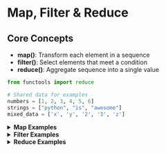 # Map, Filter & Reduce

## Core Concepts
- **map()**: Transform each element in a sequence
- **filter()**: Select elements that meet a condition  
- **reduce()**: Aggregate sequence into a single value

```python
from functools import reduce

# Shared data for examples
numbers = [1, 2, 3, 4, 5, 6]
strings = ["python", "is", "awesome"]
mixed_data = ['x', 'y', '2', '3', 'z']
```

<details>
<summary><strong>Map Examples</strong></summary>

```python
# Basic transformations
list(map(lambda x: x * 2, numbers))           # [2, 4, 6, 8, 10, 12]
list(map(lambda x: x ** 2, numbers))          # [1, 4, 9, 16, 25, 36]
list(map(str.upper, strings))                 # ['PYTHON', 'IS', 'AWESOME']

# Multiple sequences
list1, list2 = [1, 2, 3], [4, 5, 6]
list(map(lambda x, y: x + y, list1, list2))   # [5, 7, 9]

# Type conversions
str_numbers = ["1", "2", "3", "4"]
list(map(int, str_numbers))                   # [1, 2, 3, 4]
list(map(str.title, ["alice", "bob"]))        # ['Alice', 'Bob']
```

</details>

<details>
<summary><strong>Filter Examples</strong></summary>

```python
# Basic filtering
list(filter(lambda x: x % 2 == 0, numbers))   # [2, 4, 6] (even numbers)
list(filter(lambda x: x > 3, numbers))        # [4, 5, 6]
list(filter(str.isalpha, mixed_data))          # ['x', 'y', 'z']

# Class filtering
class Pet:
    def __init__(self, type, name):
        self.type, self.name = type, name

pets = [Pet('dog', 'Rover'), Pet('cat', 'Whiskers'), Pet('dog', 'Fido')]
dogs = list(filter(lambda pet: pet.type == 'dog', pets))
[dog.name for dog in dogs]                    # ['Rover', 'Fido']

# Non-negative numbers
integers = [-10, -7, 1, 2, -3, 0, 4]
list(filter(lambda x: x >= 0, integers))      # [1, 2, 0, 4]
```

</details>

<details>
<summary><strong>Reduce Examples</strong></summary>

```python
# Basic aggregations
reduce(lambda x, y: x + y, numbers)           # 21 (sum)
reduce(lambda x, y: x * y, numbers)           # 720 (product)
reduce(lambda x, y: x if x > y else y, numbers) # 6 (max)

# String operations
reduce(lambda x, y: x + " " + y, strings)     # "python is awesome"
chars = ["h", "e", "l", "l", "o"]
reduce(lambda x, y: y + x, chars)             # "olleh" (reverse)

# Set operations
sets = [{1, 2, 3}, {2, 3, 4}, {3, 4, 5}]
reduce(lambda s1, s2: s1 & s2, sets)          # {3} (intersection)
```

</details>

 